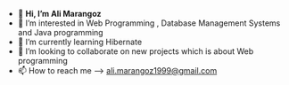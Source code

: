 - 👋 **Hi, I’m Ali Marangoz**
- 👀 I’m interested in Web Programming , Database Management Systems and Java programming
- 🌱 I’m currently learning Hibernate
- 💞️ I’m looking to collaborate on new projects which is about Web programming
- 📫 How to reach me --> ali.marangoz1999@gmail.com

<!---
alimarangoz/alimarangoz is a ✨ special ✨ repository because its `README.md` (this file) appears on your GitHub profile.
You can click the Preview link to take a look at your changes.
--->
